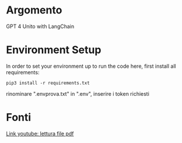 # Argomento
GPT 4 Unito with LangChain

# Environment Setup
In order to set your environment up to run the code here, first install all requirements:

```shell
pip3 install -r requirements.txt
```
rinominare ".envprova.txt" in ".env",
inserire i token richiesti

# Fonti
[Link youtube: lettura file pdf](https://www.youtube.com/watch?v=ZzgUqFtxgXI)

